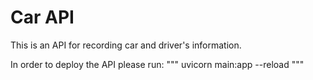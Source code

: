 # Car API

This is an API for recording car and driver's information.

In order to deploy the API please run:
"""
uvicorn main:app --reload
"""
